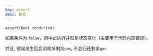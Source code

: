 ```yaml
---
key: assert
desc: 断言
---
```


```solidity
assert(bool condition)
```



如果条件为 `false`，则中止执行并恢复状态变化（主要用于代码内部错误）。

并且, 错误发生后会消耗掉剩余`gas`, 不会归还剩余`gas`

